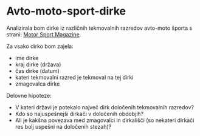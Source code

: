 # Avto-moto-sport-dirke

Analizirala bom dirke iz različnih tekmovalnih razredov avto-moto športa s strani:
[Motor Sport Magazine](https://www.motorsportmagazine.com/database/races).

Za vsako dirko bom zajela:
* ime dirke
* kraj dirke (država)
* čas dirke (datum)
* kateri tekmovalni razred je tekmoval na tej dirki
* zmagovalca dirke

Delovne hipoteze:
* V kateri državi je potekalo največ dirk določenih tekmovalnih razredov?
* Kdo so najuspešnejši dirkači v določenih obdobjih?
* Ali je kakšna povezava med zmagovalci in dirkališči (so nekateri dirkači res bolj uspešni na določenih stezah)?
